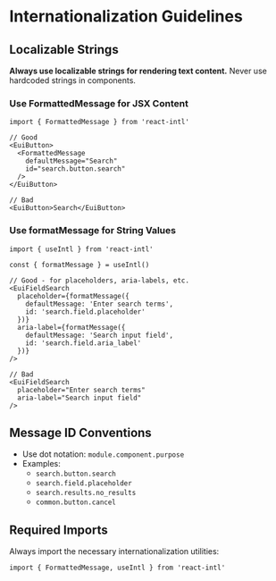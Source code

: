 # Internationalization Guidelines

## Localizable Strings

**Always use localizable strings for rendering text content.** Never use hardcoded strings in components.

### Use FormattedMessage for JSX Content

```tsx
import { FormattedMessage } from 'react-intl'

// Good
<EuiButton>
  <FormattedMessage
    defaultMessage="Search"
    id="search.button.search"
  />
</EuiButton>

// Bad
<EuiButton>Search</EuiButton>
```

### Use formatMessage for String Values

```tsx
import { useIntl } from 'react-intl'

const { formatMessage } = useIntl()

// Good - for placeholders, aria-labels, etc.
<EuiFieldSearch
  placeholder={formatMessage({
    defaultMessage: 'Enter search terms',
    id: 'search.field.placeholder'
  })}
  aria-label={formatMessage({
    defaultMessage: 'Search input field',
    id: 'search.field.aria_label'
  })}
/>

// Bad
<EuiFieldSearch
  placeholder="Enter search terms"
  aria-label="Search input field"
/>
```

## Message ID Conventions

- Use dot notation: `module.component.purpose`
- Examples:
  - `search.button.search`
  - `search.field.placeholder`
  - `search.results.no_results`
  - `common.button.cancel`

## Required Imports

Always import the necessary internationalization utilities:

```tsx
import { FormattedMessage, useIntl } from 'react-intl'
```
